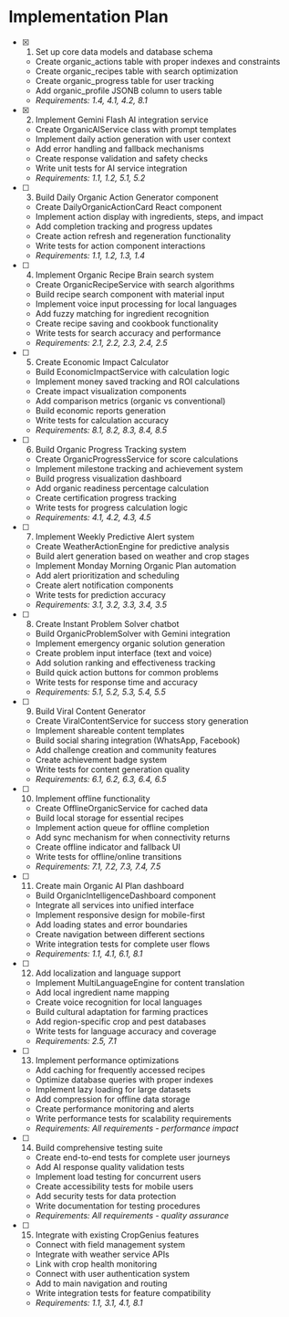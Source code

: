 # Implementation Plan

- [x] 1. Set up core data models and database schema


  - Create organic_actions table with proper indexes and constraints
  - Create organic_recipes table with search optimization
  - Create organic_progress table for user tracking
  - Add organic_profile JSONB column to users table
  - _Requirements: 1.4, 4.1, 4.2, 8.1_



- [x] 2. Implement Gemini Flash AI integration service


  - Create OrganicAIService class with prompt templates
  - Implement daily action generation with user context
  - Add error handling and fallback mechanisms
  - Create response validation and safety checks
  - Write unit tests for AI service integration
  - _Requirements: 1.1, 1.2, 5.1, 5.2_

- [ ] 3. Build Daily Organic Action Generator component
  - Create DailyOrganicActionCard React component
  - Implement action display with ingredients, steps, and impact
  - Add completion tracking and progress updates
  - Create action refresh and regeneration functionality
  - Write tests for action component interactions
  - _Requirements: 1.1, 1.2, 1.3, 1.4_

- [ ] 4. Implement Organic Recipe Brain search system
  - Create OrganicRecipeService with search algorithms
  - Build recipe search component with material input
  - Implement voice input processing for local languages
  - Add fuzzy matching for ingredient recognition
  - Create recipe saving and cookbook functionality
  - Write tests for search accuracy and performance
  - _Requirements: 2.1, 2.2, 2.3, 2.4, 2.5_

- [ ] 5. Create Economic Impact Calculator
  - Build EconomicImpactService with calculation logic
  - Implement money saved tracking and ROI calculations
  - Create impact visualization components
  - Add comparison metrics (organic vs conventional)
  - Build economic reports generation
  - Write tests for calculation accuracy
  - _Requirements: 8.1, 8.2, 8.3, 8.4, 8.5_

- [ ] 6. Build Organic Progress Tracking system
  - Create OrganicProgressService for score calculations
  - Implement milestone tracking and achievement system
  - Build progress visualization dashboard
  - Add organic readiness percentage calculation
  - Create certification progress tracking
  - Write tests for progress calculation logic
  - _Requirements: 4.1, 4.2, 4.3, 4.5_

- [ ] 7. Implement Weekly Predictive Alert system
  - Create WeatherActionEngine for predictive analysis
  - Build alert generation based on weather and crop stages
  - Implement Monday Morning Organic Plan automation
  - Add alert prioritization and scheduling
  - Create alert notification components
  - Write tests for prediction accuracy
  - _Requirements: 3.1, 3.2, 3.3, 3.4, 3.5_

- [ ] 8. Create Instant Problem Solver chatbot
  - Build OrganicProblemSolver with Gemini integration
  - Implement emergency organic solution generation
  - Create problem input interface (text and voice)
  - Add solution ranking and effectiveness tracking
  - Build quick action buttons for common problems
  - Write tests for response time and accuracy
  - _Requirements: 5.1, 5.2, 5.3, 5.4, 5.5_

- [ ] 9. Build Viral Content Generator
  - Create ViralContentService for success story generation
  - Implement shareable content templates
  - Build social sharing integration (WhatsApp, Facebook)
  - Add challenge creation and community features
  - Create achievement badge system
  - Write tests for content generation quality
  - _Requirements: 6.1, 6.2, 6.3, 6.4, 6.5_

- [ ] 10. Implement offline functionality
  - Create OfflineOrganicService for cached data
  - Build local storage for essential recipes
  - Implement action queue for offline completion
  - Add sync mechanism for when connectivity returns
  - Create offline indicator and fallback UI
  - Write tests for offline/online transitions
  - _Requirements: 7.1, 7.2, 7.3, 7.4, 7.5_

- [ ] 11. Create main Organic AI Plan dashboard
  - Build OrganicIntelligenceDashboard component
  - Integrate all services into unified interface
  - Implement responsive design for mobile-first
  - Add loading states and error boundaries
  - Create navigation between different sections
  - Write integration tests for complete user flows
  - _Requirements: 1.1, 4.1, 6.1, 8.1_

- [ ] 12. Add localization and language support
  - Implement MultiLanguageEngine for content translation
  - Add local ingredient name mapping
  - Create voice recognition for local languages
  - Build cultural adaptation for farming practices
  - Add region-specific crop and pest databases
  - Write tests for language accuracy and coverage
  - _Requirements: 2.5, 7.1_

- [ ] 13. Implement performance optimizations
  - Add caching for frequently accessed recipes
  - Optimize database queries with proper indexes
  - Implement lazy loading for large datasets
  - Add compression for offline data storage
  - Create performance monitoring and alerts
  - Write performance tests for scalability requirements
  - _Requirements: All requirements - performance impact_

- [ ] 14. Build comprehensive testing suite
  - Create end-to-end tests for complete user journeys
  - Add AI response quality validation tests
  - Implement load testing for concurrent users
  - Create accessibility tests for mobile users
  - Add security tests for data protection
  - Write documentation for testing procedures
  - _Requirements: All requirements - quality assurance_

- [ ] 15. Integrate with existing CropGenius features
  - Connect with field management system
  - Integrate with weather service APIs
  - Link with crop health monitoring
  - Connect with user authentication system
  - Add to main navigation and routing
  - Write integration tests for feature compatibility
  - _Requirements: 1.1, 3.1, 4.1, 8.1_